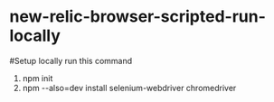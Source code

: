 # new-relic-browser-scripted-run-locally
#Setup locally run this command

1. npm init
2. npm --also=dev install selenium-webdriver chromedriver
